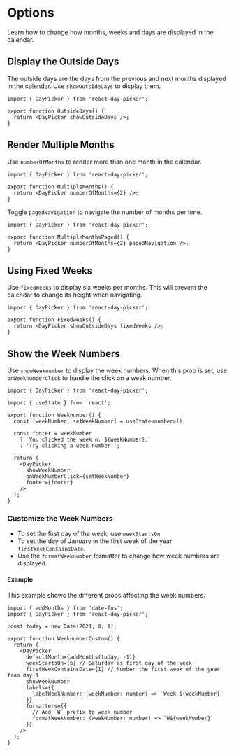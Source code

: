 # Options

Learn how to change how months, weeks and days are displayed in the calendar.

## Display the Outside Days

The outside days are the days from the previous and next months displayed in the calendar. Use `showOutsideDays` to display them.

```tsx example fileName="OutsideDays.tsx"
import { DayPicker } from 'react-day-picker';

export function OutsideDays() {
  return <DayPicker showOutsideDays />;
}
```

## Render Multiple Months

Use `numberOfMonths` to render more than one month in the calendar.

```tsx example fileName="MultipleMonths.tsx"
import { DayPicker } from 'react-day-picker';

export function MultipleMonths() {
  return <DayPicker numberOfMonths={2} />;
}
```

Toggle `pagedNavigation` to navigate the number of months per time.

```tsx example fileName="MultipleMonthsPaged.tsx"
import { DayPicker } from 'react-day-picker';

export function MultipleMonthsPaged() {
  return <DayPicker numberOfMonths={2} pagedNavigation />;
}
```

## Using Fixed Weeks

Use `fixedWeeks` to display six weeks per months. This will prevent the calendar
to change its height when navigating.

```tsx example fileName="Fixedweeks.tsx"
import { DayPicker } from 'react-day-picker';

export function Fixedweeks() {
  return <DayPicker showOutsideDays fixedWeeks />;
}
```

## Show the Week Numbers

Use `showWeeknumber` to display the week numbers. When this prop is set, use
`onWeeknumberClick` to handle the click on a week number.

```tsx example fileName="Weeknumber.tsx"
import { DayPicker } from 'react-day-picker';

import { useState } from 'react';

export function Weeknumber() {
  const [weekNumber, setWeekNumber] = useState<number>();

  const footer = weekNumber
    ? `You clicked the week n. ${weekNumber}.`
    : 'Try clicking a week number.';

  return (
    <DayPicker
      showWeekNumber
      onWeekNumberClick={setWeekNumber}
      footer={footer}
    />
  );
}
```

### Customize the Week Numbers

- To set the first day of the week, use `weekStartsOn`.
- To set the day of January in the first week of the year
  `firstWeekContainsDate`.
- Use the `formatWeeknumber` formatter to change how week numbers are displayed.

#### Example

This example shows the different props affecting the week numbers.

```tsx example fileName="WeeknumberCustom.tsx"
import { addMonths } from 'date-fns';
import { DayPicker } from 'react-day-picker';

const today = new Date(2021, 0, 1);

export function WeeknumberCustom() {
  return (
    <DayPicker
      defaultMonth={addMonths(today, -1)}
      weekStartsOn={6} // Saturday as first day of the week
      firstWeekContainsDate={1} // Number the first week of the year from day 1
      showWeekNumber
      labels={{
        labelWeekNumber: (weekNumber: number) => `Week ${weekNumber}`
      }}
      formatters={{
        // Add `W` prefix to week number
        formatWeekNumber: (weekNumber: number) => `W${weekNumber}`
      }}
    />
  );
}
```
